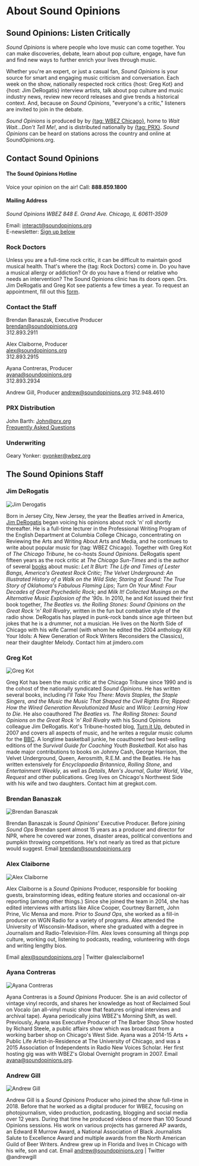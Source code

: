 

# About Sound Opinions

## Sound Opinions: Listen Critically

*Sound Opinions* is where people who love music can come together.
You can make discoveries, debate, learn about pop culture, engage, have fun and find new ways to further enrich your lives through music.

Whether you're an expert, or just a casual fan, *Sound Opinions* is your source for smart and engaging music criticism and conversation. Each week on the show, nationally respected rock critics {host: Greg Kot} and {host: Jim DeRogatis} interview artists, talk about pop culture and music industry news, review new record releases and give trends a historical context. And, because on *Sound Opinions*, "everyone's a critic," listeners are invited to join in the debate.  

*Sound Opinions* is produced by by [{tag: WBEZ Chicago}](https://www.chicagopublicmedia.org/), home to *Wait Wait...Don't Tell Me!*, and is distributed nationally by [{tag: PRX}](http://www.prx.org/soundopinions/). *Sound Opinions* can be heard on stations across the country and online at SoundOpinions.org.

## Contact Sound Opinions

#### The Sound Opinions Hotline
Voice your opinion on the air!
Call: **888.859.1800**

#### Mailing Address
<address>
Sound Opinions  
WBEZ  
848 E. Grand Ave.  
Chicago, IL 60611-3509
</address>

Email: <interact@soundopinions.org>  
E-newsletter: [Sign up below](#elq)


### Rock Doctors
Unless you are a full-time rock critic, it can be difficult to maintain good musical health. That's where the {tag: Rock Doctors} come in. Do you have a musical allergy or addiction? Or do you have a friend or relative who needs an intervention?
The Sound Opinions clinic has its doors open. Drs. Jim DeRogatis and Greg Kot see patients a few times a year. To request an appointment, fill out this [form](http://soundopinions.org/do/rock-doctors/).

### Contact the Staff
Brendan Banaszak, Executive Producer     
brendan@soundopinions.org     
312.893.2911

Alex Claiborne, Producer     
alex@soundopinions.org     
312.893.2915

Ayana Contreras, Producer     
ayana@soundopinions.org     
312.893.2934

Andrew Gill, Producer
andrew@soundopinions.org
312.948.4610



### PRX Distribution
John Barth: John@prx.org       
[Frequently Asked Questions](http://www.prx.org/soundopinions/faq)

### Underwriting
Geary Yonker: gyonker@wbez.org



## The Sound Opinions Staff

### Jim DeRogatis

![Jim Derogatis](http://static.soundopinions.org/images/2016/jderogatis.jpg)

Born in Jersey City, New Jersey, the year the Beatles arrived in America, [Jim DeRogatis](http://jimdero.com/) began voicing his opinions about rock 'n' roll shortly thereafter. He is a full-time lecturer in the Professional Writing Program of the English Department at Columbia College Chicago, concentrating on Reviewing the Arts and Writing About Arts and Media, and he continues to write about popular music for {tag: WBEZ Chicago}. Together with Greg Kot of *The Chicago Tribune*, he co-hosts *Sound Opinions*. DeRogatis spent fifteen years as the rock critic at *The Chicago Sun-Times* and is the author of several [books](http://www.jimdero.com/BooksProjectsOpen.html) about music: *Let It Blurt: The Life and Times of Lester Bangs, America's Greatest Rock Critic*; *The Velvet Underground: An Illustrated History of a Walk on the Wild Side*; *Staring at Sound: The True Story of Oklahoma's Fabulous Flaming Lips*; *Turn On Your Mind: Four Decades of Great Psychedelic Rock*; and *Milk It! Collected Musings on the Alternative Music Explosion of the '90s*. In 2010, he and Kot issued their first book together, *The Beatles vs. the Rolling Stones: Sound Opinions on the Great Rock 'n' Roll Rivalry*, written in the fun but combative style of the radio show. DeRogatis has played in punk-rock bands since age thirteen but jokes that he is a drummer, not a musician. He lives on the North Side of Chicago with his wife Carmel (with whom he edited the 2004 anthology Kill Your Idols: A New Generation of Rock Writers Reconsiders the Classics), near their daughter Melody. Contact him at jimdero.com

### Greg Kot
![Greg Kot](http://static.soundopinions.org/images/2016/gkot.jpg)

Greg Kot has been the music critic at the Chicago Tribune since 1990 and is the cohost of the nationally syndicated *Sound Opinions*. He has written several books, including *I'll Take You There: Mavis Staples, the Staple Singers, and the Music the Music That Shaped the Civil Rights Era*; *Ripped: How the Wired Generation Revolutionized Music* and *Wilco: Learning How to Die*. He also coauthored *The Beatles vs. The Rolling Stones: Sound Opinions on the Great Rock 'n' Roll Rivalry* with his Sound Opinions colleague Jim DeRogatis. Kot's Tribune-hosted blog, [Turn it Up](http://www.chicagotribune.com/entertainment/music/kot/), debuted in 2007 and covers all aspects of music, and he writes a regular music column for the [BBC](http://www.bbc.com/culture/sections/music). A longtime basketball junkie, he coauthored two best-selling editions of the *Survival Guide for Coaching Youth Basketball*. Kot also has made major contributions to books on Johnny Cash, George Harrison, the Velvet Underground, Queen, Aerosmith, R.E.M. and the Beatles. He has written extensively for *Encyclopaedia Britannica*, *Rolling Stone*, and *Entertainment Weekly*, as well as *Details*, *Men's Journal*, *Guitar World*, *Vibe*, *Request* and other publications. Greg lives on Chicago's Northwest Side with his wife and two daughters. Contact him at gregkot.com.


### Brendan Banaszak

![Brendan Banaszak](http://static.soundopinions.org/images/2016/bbanaszak1.jpg)

Brendan Banaszak is *Sound Opinions*' Executive Producer. Before joining *Sound Ops* Brendan spent almost 15 years as a producer and director for NPR, where he covered war zones, disaster areas, political conventions and pumpkin throwing competitions. He's not nearly as tired as that picture would suggest. Email brendan@soundopinions.org   


### Alex Claiborne
![Alex Claiborne](http://static.soundopinions.org/images/2019/Alex_headshot.jpg)

Alex Claiborne is a *Sound Opinions* Producer, responsible for booking guests, brainstorming ideas, editing feature stories and occasional on-air reporting (among other things.) Since she joined the team in 2014, she has edited interviews with artists like Alice Cooper, Courtney Barnett, John Prine, Vic Mensa and more. Prior to *Sound Ops*, she worked as a fill-in producer on WGN Radio for a variety of programs. Alex attended the University of Wisconsin-Madison, where she graduated with a degree in Journalism and Radio-Television-Film. Alex loves consuming all things pop culture, working out, listening to podcasts, reading, volunteering with dogs and writing lengthy bios. 

Email alex@soundopinions.org | Twitter @alexclaiborne1


### Ayana Contreras
![Ayana Contreras](http://sound-images.s3.amazonaws.com/images/2017/acontreras.jpg)

Ayana Contreras is a *Sound Opinions* Producer. She is an avid collector of vintage vinyl records, and shares her knowledge as host of Reclaimed Soul on Vocalo (an all-vinyl music show that features original interviews and archival tape). Ayana periodically joins WBEZ's Morning Shift, as well.
Previously, Ayana was Executive Producer of The Barber Shop Show hosted by Richard Steele, a public affairs show which was broadcast from a working barber shop on Chicago's West Side. Ayana was a 2014-15 Arts + Public Life Artist-in-Residence at The University of Chicago, and was a 2015 Association of Independents in Radio New Voices Scholar. Her first hosting gig was with WBEZ's Global Overnight program in 2007. Email ayana@soundopinions.org.


### Andrew Gill
![Andrew Gill](https://s3.amazonaws.com/sound-images/images/2018/agill_sm.jpg)

Andrew Gill is a *Sound Opinions* Producer who joined the show full-time in 2018. Before that he worked as a digital producer for WBEZ, focusing on photojournalism, video production, podcasting, blogging and social media over 12 years. During that time he produced videos of more than 100 Sound Opinions sessions. His work on various projects has garnered AP awards, an Edward R Murrow Award, a National Association of Black Journalists Salute to Excellence Award and multiple awards from the North American Guild of Beer Writers.
Andrew grew up in Florida and lives in Chicago with his wife, son and cat.
Email andrew@soundopinions.org | Twitter @andrewgill


